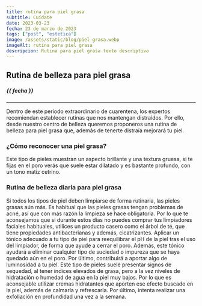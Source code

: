 ```yaml
---
title: rutina para piel grasa
subtitle: Cuídate
date: 2023-03-23
fecha: 23 de marzo de 2023
tags: ["post", "estetica"]
image: /assets/static/blog/piel-grasa.webp
imageAlt: rutina para piel grasa
descripcion: Rutina para piel grasa texto descriptivo
---
```


## Rutina de belleza para piel grasa
##### {{ fecha }}    

___


Dentro de este periodo extraordinario de cuarentena, los expertos recomiendan establecer rutinas que nos mantengan distraídos. Por ello, desde nuestro centro de belleza queremos proponeros una rutina de belleza para piel grasa que, además de tenerte distraía mejorará tu piel.

### ¿Cómo reconocer una piel grasa?

Este tipo de pieles muestran un aspecto brillante y una textura gruesa, si te fijas en el poro verás que suele estar dilatado y es bastante profundo, con un tono matiz cetrino.

### Rutina de belleza diaria para piel grasa
Si todos los tipos de piel deben limpiarse de forma rutinaria, las pieles grasas aún más. Es habitual que las pieles grasas tengan problemas de acné, así que con más razón la limpieza se hace obligatoria. Por lo que te aconsejamos que si durante estos días no puedes comprar tus limpiadores faciales habituales, utilices un producto casero como el árbol de té, que tiene propiedades antibacterianas y además, cicatrizantes.
Aplicar un tónico adecuado a tu tipo de piel para reequilibrar el pH de la piel tras el uso del limpiador, de forma que ayude a cerrar el poro. Además, este tónico ayudará a eliminar cualquier tipo de suciedad o impureza que se haya quedado aún en el poro. Por último, contribuirá a aportar algo de luminosidad a tu piel.
Este tipo de pieles suele presentar signos de sequedad, al tener índices elevados de grasa, pero a la vez niveles de hidratación o humedad de agua en la piel muy bajos. Por lo que es aconsejable utilizar cremas hidratantes que aporten ese efecto buscado en la piel, además de calmarla y refrescarla.
Por último, intenta realizar una exfoliación en profundidad una vez a la semana. 